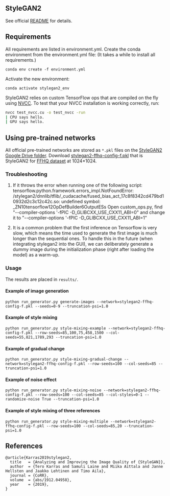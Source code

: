 ## StyleGAN2

See official [README](https://github.com/NVlabs/stylegan2) for details.

## Requirements

All requirements are listed in environment.yml.
Create the conda environment from the environment.yml file: (It takes a while to install all requirements.)
```
conda env create -f environment.yml
```
Activate the new environment: 
```
conda activate stylegan2_env
```
StyleGAN2 relies on custom TensorFlow ops that are compiled on the fly using [NVCC](https://docs.nvidia.com/cuda/cuda-compiler-driver-nvcc/index.html). To test that your NVCC installation is working correctly, run:

```.bash
nvcc test_nvcc.cu -o test_nvcc -run
| CPU says hello.
| GPU says hello.
```

## Using pre-trained networks

All official pre-trained networks are stored as `*.pkl` files on the [StyleGAN2 Google Drive folder](https://drive.google.com/open?id=1QHc-yF5C3DChRwSdZKcx1w6K8JvSxQi7). 
Download [stylegan2-ffhq-config-f.pkl](http://d36zk2xti64re0.cloudfront.net/stylegan2/networks/stylegan2-ffhq-config-f.pkl) that is StyleGAN2 for [FFHQ dataset](https://github.com/NVlabs/ffhq-dataset) at 1024×1024.

### Troubleshooting
1. If it throws the error when running one of the following script:
tensorflow.python.framework.errors_impl.NotFoundError: /stylegan2/dnnlib/tflib/_cudacache/fused_bias_act_17c8f8342cd479bd10932d2c3c12c42c.so: undefined symbol: _ZN10tensorflow12OpDefBuilder6OutputESs
Open custom_ops.py, find "--compiler-options \'-fPIC -D_GLIBCXX_USE_CXX11_ABI=0" and change it to "--compiler-options \'-fPIC -D_GLIBCXX_USE_CXX11_ABI=1"

2. It is a common problem that the first inference on Tensorflow is very slow, which means the time used to generate the first image is much longer than the sequential ones. To handle this in the future (when integrating stylegan2 into the GUI), we can deliberately generate a dummy image during the initialization phase (right after loading the model) as a warm-up.

### Usage
The results are placed in `results/`.

#### Example of image generation
```
python run_generator.py generate-images --network=stylegan2-ffhq-config-f.pkl --seeds=0-9 --truncation-psi=1.0
```

#### Example of style mixing
```
python run_generator.py style-mixing-example --network=stylegan2-ffhq-config-f.pkl --row-seeds=85,100,75,458,1500 --col-seeds=55,821,1789,293 --truncation-psi=1.0
```

#### Example of gradual change
```
python run_generator.py style-mixing-gradual-change --network=stylegan2-ffhq-config-f.pkl --row-seeds=100 --col-seeds=85 --truncation-psi=1.0
```

#### Example of noise effect
```
python run_generator.py style-mixing-noise --network=stylegan2-ffhq-config-f.pkl --row-seeds=100 --col-seeds=85 --col-styles=0-1 --randomize-noise True --truncation-psi=1.0
```

#### Example of style mixing of three references
```
python run_generator.py style-mixing-multiple --network=stylegan2-ffhq-config-f.pkl --row-seeds=100 --col-seeds=85,20 --truncation-psi=1.0
```

## References

```
@article{Karras2019stylegan2,
  title   = {Analyzing and Improving the Image Quality of {StyleGAN}},
  author  = {Tero Karras and Samuli Laine and Miika Aittala and Janne Hellsten and Jaakko Lehtinen and Timo Aila},
  journal = {CoRR},
  volume  = {abs/1912.04958},
  year    = {2019},
}
```
